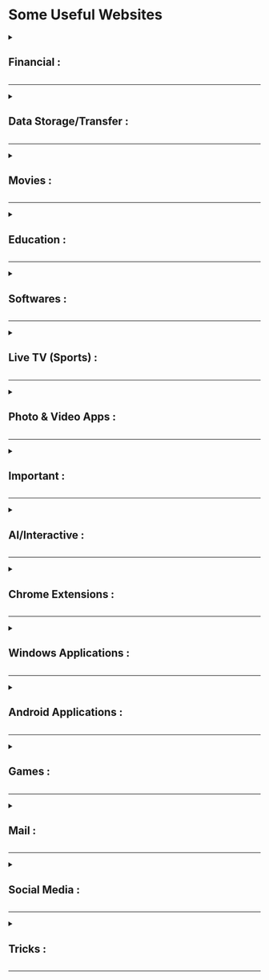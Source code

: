 # Some Useful Websites

<details><summary><h2>Financial : </h2></summary>
	
- https://www.chrislross.com/PPPConverter/    (Purchasing Power Parity Calculator to compare Money/Salary of 2 Countries)
- https://intradayscreener.com/app    (Analyse Stock Market)
- https://intradayscreener.com/app/price-action-scanner-intraday    (Analyse Stock Market for Intraday)
- https://pricehistoryapp.com/    (Track Price History)
  
</details>
<hr>

<details><summary><h2>Data Storage/Transfer : </h2></summary>
	
- https://www.terabox.com/    (1TB Storage)
- https://toffeeshare.com/    (Share files privately & secure, without size limit, like torrent)
- https://www.sharedrop.io/    (Send Files on same Network)
- https://wetransfer.com/    (Send Large Files Online)

</details>
<hr>

<details><summary><h2>Movies : </h2></summary>
	
- https://movies7.io/home    (Movies7 -  Hollywood Movies/WebSeries)
- https://swatchseries.biz/    (sWatchseries : Watch Movies & TV Shows Online)
- https://myflixer.pw/    (MyFlixer : Hollywood Movies/WebSeries)
- https://www.bolly2tolly.info/    (Bolly2Tolly : Indian Movies/WebSeries)
- https://bollyflix.asia/    (BollyFlix : Bollywood Movies)
- https://goku.to/    (Goku : Hollywood Movies/WebSeries)
- https://www.wcofun.net/    (WCOFun : Watch all Cartoons)
- https://www.my90stv.com/    (90s Tv Feeling)
- https://hdmovie2.bz/    (HDMovie2 - Bollywood & Hindi Dubbed Movies)
- https://mhdtvworld.me/    (Mhdtvworld : Live TV)
- search on google - soap2day
- search on google - movie_name site:drive.google.com

</details>
<hr>

<details><summary><h2>Education : </h2></summary>
	
- https://github.com/Ebazhanov/linkedin-skill-assessments-quizzes    (Solution to every LinkedIn assessment)
- https://overapi.com/    (Programming Cheat Sheets)
- https://www.useblackbox.io/    (BlackBox - Extract Code from Any Video and Turn any Question into Code)
- https://cheatography.com/    (Free Cheat Sheets, Revision Aids and Quick References)
- https://texttohandwriting.com/ (Convert text to handwriting)
- https://saurabhdaware.github.io/text-to-handwriting/    (Text to Handwriting)
- https://hackingcpp.com/index.html    (Learn C++)
- https://www.tutorialsduniya.com/    (Academic Study material)
- https://nevonprojects.com/    (Get different projects)
- https://github.com/gibsjose/cpp-cheat-sheet/blob/master/Data%20Structures%20and%20Algorithms.md (C++ Cheat Sheet)
- https://learnxinyminutes.com/    (Get overview of Programming Languages)
- https://mathsolver.microsoft.com/en    (For solving math problems with steps)
- https://www.programiz.com/    (Learn Basic of Programming Languages)
- https://www.wolframalpha.com/    (Problem Solver)
- https://www.kashipara.com/    (Projects + Source code)
- https://exercism.org/    (Learn Programming Languages)
- https://www.prepostseo.com/    (Different Tools + Plagiarism Checker)
- https://roadmap.sh/    (Roadmap for Developers)
- https://simple.wikipedia.org/wiki/Main_Page    (Simple Wikipedia)
- https://libgen.li/    (Library)
- https://carrd.co/    (Create Simple Websites without coding)
- https://www.slidesai.io/    (SlidesAI.io - Create Slides with AI)
- https://www.text2sql.ai/    (Text2SQL.AI - Generate SQL queries with AI)
- https://www.pdfdrive.com/    (PDF Drive - Search and download PDF files)
- https://www.codeconvert.ai/free-converter    (CodeConverter - Convert code between languages)
- https://flowcv.com/    (FlowCV - Online Resume/CV Builder)
- https://quickref.me/    (QuickRef - Quick Reference Cheat Sheet)

</details>
<hr>

<details><summary><h2>Softwares : </h2></summary>
	
- https://filepursuit.com/    (Search and download anything)
- https://ask4pc.net/    (Get free software's without any redirect)
- https://filecr.com/    (FileCR - Download software/apps)
- https://lumpysoft.com/    (Google index search - Provide Links)
- https://poet.so/    (Create image from twitter/LinkedIn link/posts)
- https://smartserials.com/    (Find serial numbers)
- https://cloudconvert.com/    (Online File Converter)
- https://www.sejda.com/ (Online PDF editor and more)
- https://tinywow.com/    (Tools for PDF, Image, Video)
- https://www.accountkiller.com/ (Instruction to delete your account on a site)
- https://github.com/Igglybuff/awesome-piracy    (Provide links to different sites)
- https://www.dedigger.com/    (Find public files in Google Drive)
- https://www.uneed.best/    (Provide different tools and website links)
- https://www.futurepedia.io/    (Futurepedia - AI Tools)

</details>
<hr>

<details><summary><h2>Live TV (Sports) : </h2></summary>
	
- https://hdstreamz.art/    (HD Streamz Android Application for Live TV, Sports)
- https://hd.webcric.com/    (WebCric, Watch sports for free)
- https://snehiptv.netlify.app/    (Live TV - Require Native MPEG + HLS Playback chrome extension)
- https://nayeemparvez.chadasaniya.cf/    (Live TV)
- https://apkaward.net/redbox-tv19/    (RedBox TV Android Application - for Live TV, Sports)
- https://crichd.tv/    (Watch sports for free, use VPN)
- https://github.com/iptv-org/iptv    (Get link of tv channels, then paste it on any m3u player)
- http://onlineiptvplayer.com/    (Online m3u player)
- https://github.com/yuliskov/SmartTubeNext#Installation    (SmartTubeNext - Adfree YouTube for Android TV)

</details>
<hr>

<details><summary><h2>Photo & Video Apps : </h2></summary>

- https://www.watermarkremover.io/    (Remove Watermarks from Images)
- https://imageamigo.com/    (Photo editing tools)
- https://www.cutout.pro/passport-photo-maker    (Make passport size photos + other photo tools)
- https://www.d-id.com/    (D-ID - Generate Video from Script using AI)
- http://replicate.com/tencentarc/gfpgan    (gfpgan/tencentarc - Convert Image From Low to High Quality)
- https://replicate.com/sczhou/codeformer    (sczhou/codeformer - Convert Image From Low to High Quality)
- https://www.photopea.com/    (Online Photoshop)
- https://letsenhance.io/    (Increase image resolution)
- https://cleanup.pictures/    (Remove any unwanted object, defect, people or text from image)
- https://bgrem.deelvin.com/    (Remove background of portrait photo & video)
- https://www.unscreen.com/    (Remove video background)
- https://www.veed.io/    (Online video editor)
- https://www.remove.bg/    (Remove photo background)
- https://magicstudio.com/magiceraser    (Remove unwanted things in images)
- https://imglarger.com/    (AI Image Enlarger)
- https://palette.fm/    (Colourize any photo)
- https://app.simplified.com/    (Different tools for design, photo, video)
- https://www.narakeet.com/    (Different tools for audio, video)
- https://runwayml.com/    (Runway - AI Tools + Video Editing)
- https://pictory.ai/    (Pictory – Text to Video)
- https://express.adobe.com/express-apps/animate-from-audio/    (Adobe Express : Animate from audio)

</details>
<hr>

<details><summary><h2>Important : </h2></summary>

- https://tafcop.dgtelecom.gov.in/    (Check how many sim cards are issued on your Aadhaar card)
- https://musclewiki.com/    (MuscleWiki : Exercise in Gym)
- https://darebee.com/    (For fitness)
- https://justdeleteme.xyz/    (Direct links to delete your account from web services)
- https://proxyium.com/    (Open any website without vpn)
- https://smsheader.trai.gov.in/    (Find company of any sms receive without number)
- https://www.ceir.gov.in/Home/index.jsp    (CEIR - Block/Unblock Stolen/Lost Mobile)
- https://www.myscheme.gov.in/    (myScheme - Search all Government Schemes)
- https://www.tabletwise.net/    (TabletWise - Learn About Medicines and Diseases)
- https://facecheck.id    (FaceCheck - Find People Online by Photo)

</details>
<hr>

<details><summary><h2>AI/Interactive : </h2></summary>

- https://chat.openai.com/chat    (ChatGPT : AI Chat Bot)
- https://chat.forefront.ai/    (Forefront Chat : AI Chat Bot)
- https://lachief.io/    (Lachief : All AI Tools)
- https://www.perplexity.ai/    (Perplexity AI : Ask Anything)
- https://www.noisli.com/    (Create your Perfect Sound Environment to Work and Relax)
- https://labs.openai.com/    (OpenAI Labs : Convert Text to Image using AI)
- https://www.buildai.space/app/dae3da25-888e-448f-b15c-5a20ca4ca961    (BuildAI.Space : Trip Planner)
- https://www.craiyon.com/    (Convert Text to Image using AI)
- https://beta.openai.com/playground    (AI to Solution)
- https://fakeyou.com/    (Text to Voice to any Character/Cartoon)
- https://grabify.link/    (Grabify : To Track Someone using Link)
- https://tosdr.org/    (Reading Terms & Condition Easily and Short)
- https://freetts.com/    (Text to Audio)
- https://uberduck.ai/    (Convert Text to Celebrity Voice)
- https://boredhumans.com/   (50 Fun AI Pages)
- https://sketch.metademolab.com/    (Animate Drawings)
- https://fakeupdate.net/    (Fake Windows Update)
- https://vocalremover.org/    (Separate Voice from Music)
- https://podcast.adobe.com/enhance    (Adobe AI Voice enhancer)
- https://www.resemble.ai/    (Resemble AI : Text to your Voice)
- https://www.insidr.ai/ai-tools/    (Insidr.ai : AI Tools Directory)
- https://chatdoc.com/    (ChatDOC : Chat with Documents)
- https://logicballs.com/    (LogicBalls : FREE AI Apps)
- https://kodezi.com/    (Kodezi : AI for Programmers)
- https://uizard.io/    (Uizard : Edit Screenshot using AI)

</details>
<hr>

<details><summary><h2>Chrome Extensions : </h2></summary>

- https://chrome.google.com/webstore/detail/browsec-vpn-free-vpn-for/omghfjlpggmjjaagoclmmobgdodcjboh    (Free VPN)
- https://chrome.google.com/webstore/detail/adblock-%E2%80%94-best-ad-blocker/gighmmpiobklfepjocnamgkkbiglidom    (AdBlock - Ad Blocker)
- https://chrome.google.com/webstore/detail/awesome-screenshot-and-sc/nlipoenfbbikpbjkfpfillcgkoblgpmj    (Screenshot and Screen Recorder)
- https://chrome.google.com/webstore/detail/blackbox-select-copy-past/mcgbeeipkmelnpldkobichboakdfaeon    (Copy Paste Text from Images/Videos)
- https://chrome.google.com/webstore/detail/copyfish-%F0%9F%90%9F-free-ocr-soft/eenjdnjldapjajjofmldgmkjaienebbj    (OCR - Image to Text)
- https://chrome.google.com/webstore/detail/adobe-acrobat-pdf-edit-co/efaidnbmnnnibpcajpcglclefindmkaj    (Adobe Acrobat: PDF editor)
- https://chrome.google.com/webstore/detail/email-tracker-for-gmail-m/ndnaehgpjlnokgebbaldlmgkapkpjkkb    (Email Tracker)
- https://chrome.google.com/webstore/detail/buyhatke/ojplmecpdpgccookcobabopnaifgidhf    (Shopping Price Tracker)
- https://chrome.google.com/webstore/detail/enhancer-for-youtube/ponfpcnoihfmfllpaingbgckeeldkhle    (YouTube Enhancer)
- https://chrome.google.com/webstore/detail/grammarly-grammar-checker/kbfnbcaeplbcioakkpcpgfkobkghlhen    (Grammar Checker and Writing App)
- https://chrome.google.com/webstore/detail/compose-ai-ai-powered-wri/ddlbpiadoechcolndfeaonajmngmhblj    (AI-powered Writing Tool)
- https://chrome.google.com/webstore/detail/picture-in-picture-extens/hkgfoiooedgoejojocmhlaklaeopbecg    (Picture-in-Picture Extension)
- https://chrome.google.com/webstore/detail/weava-highlighter-pdf-web/cbnaodkpfinfiipjblikofhlhlcickei    (Highlighter - PDF & Web)
- https://chrome.google.com/webstore/detail/buster-captcha-solver-for/mpbjkejclgfgadiemmefgebjfooflfhl    (Captcha Solver for Humans)
- https://chrome.google.com/webstore/detail/honey-automatic-coupons-r/bmnlcjabgnpnenekpadlanbbkooimhnj?hl=en-GB    (Apply coupons automatically)

</details>
<hr>

<details><summary><h2>Windows Applications : </h2></summary>

- https://apps.microsoft.com/store/detail/microsoft-powertoys/XP89DCGQ3K6VLD    (Microsoft Powertoys - Add extra features in windows)
- Windows Sandbox - Run any application in isolation (Turn on using windows features)    

</details>
<hr>

<details><summary><h2>Android Applications : </h2></summary>

- https://espacioapk.com/    (EspacioAPK : Mod APKs)
- https://play.google.com/store/apps/details?id=com.bagestudio.doublesidecamera&hl=en_IN&gl=US    (Double Side Camera)

</details>
<hr>

<details><summary><h2>Games : </h2></summary>

- https://poki.com/    (Online Gaming)
- https://repack-games.com/   (Download any Game for Free)
- https://dodi-repacks.site/    (Download New Games - Search dodi repack on Google)
- https://oldgamesdownload.com/    (Download Old Games)
- https://www.playtestcloud.com/    (Playtesting Mobile Games)

</details>
<hr>

<details><summary><h2>Mail : </h2></summary>

- https://mail.yandex.com/    (Yandex Mail)
- https://dropmail.me/en/    (Dropmail : Temporary Email Address)
- https://temp-mail.org/en/    (Temporary Email Address)
- Gmail : For multiple gmail add . In between or add + in end and write anything, it consider as same email
	rajat@gmail.com = rajat+rj@gmail.com = raja.t@gmail.com = rajat+rk@gmail.com

</details>
<hr>

<details><summary><h2>Social Media : </h2></summary>

- https://phantombuster.com/    (PhantomBuster : Social Media Tools)
- https://tweethunter.io/unretweet    (TweetHunter : Delete All Your Retweets)
- https://semiphemeral.com/dashboard    (Semiphemeral : Delete Tweets, Retweets, Likes)
- https://www.tweeteraser.com/twitter/statuses    (TweetERASER : Delete Tweets Selectively)
- GrowBot Automator for Instagram - Chrome Web Store (google.com)    (GrowBot Automator for Instagram)
- https://socialbrandhub.com/    (SocialBrandHub : Buy Follows, Likes, etc)
- https://followersindia.com/    FollowersIndia : Buy Follows, Likes, etc)
- https://socialdaddy.net/    (SocialDaddy : Buy Follows, Likes, etc)
- https://www.like4like.org/    (Like4Like : Get Likes and Followers)
- https://addmefast.com/login    (AddMeFast : Get Likes and Followers)
- https://soc-promotion.com/free-instagram-promotion    (Soc-Promotion : Free Likes)
- https://likezoid.com/    (Likezoid - Windows App for free Likes)
- https://app.instafollowerspro.com/    (Insta Followers Pro)

</details>
<hr>

<details><summary><h2>Tricks : </h2></summary>

- Block all ads in mobile using Private DNS : dns.adguard.com 
- Watch Youtube addfree : Just add - in between yout-ube in url
- Remove ube from youtube in url to download any video.
- open VS Code directly from any GitHub repository, Simply change ".com" to ".dev" or press "."
- Runner.prototype.gameOver=function(){}
- chrome://settings/content/all    (Delete cache of a particular website)
- Embed someones twitter video without retweeting them : copy tweet link, remove all text starting from '?' and add “/video/1”
- has:attachment larger:10m    (Gmail)

</details>
<hr>
